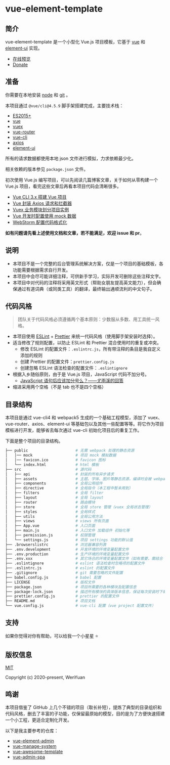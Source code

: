 # vue-element-template

## 简介

vue-element-template 是一个小型化 Vue.js 项目模板，它基于 [vue](https://cn.vuejs.org/) 和 [element-ui](https://element.eleme.cn/) 实现。

* [在线预览]()
* [Donate](https://www.wenyuanblog.com/gift.html)

## 准备

你需要在本地安装 [node](https://nodejs.org/) 和 [git](https://git-scm.com/) 。

本项目通过 `@vue/cli@4.5.9` 脚手架搭建完成，主要技术栈：

* [ES2015+](http://es6.ruanyifeng.com/)
* [vue](https://cn.vuejs.org/)
* [vuex](https://vuex.vuejs.org/zh/)
* [vue-router](https://router.vuejs.org/zh/)
* [vue-cli](https://cli.vuejs.org/zh/)
* [axios](https://github.com/axios/axios)
* [element-ui](https://element.eleme.cn/)

所有的请求数据都使用本地 json 文件进行模拟，力求依赖最少化。

相关依赖的版本参见 `package.json` 文件。

初次使用 Vue.js 编写项目，可以先阅读几篇博客文章，关于如何从零构建一个 Vue.js 项目，看完这些文章后再看本项目代码会清晰很多。

* [Vue CLI 3.x 搭建 Vue 项目](https://www.wenyuanblog.com/blogs/vue-cli3x-to-create-vue-project.html)
* [Vue 封装 Axios 请求和拦截器](https://www.wenyuanblog.com/blogs/vue-axios-interceptors-packaging.html)
* [Vuex 业务模块划分项目实例](https://www.wenyuanblog.com/blogs/vue-vuex-module-division-in-real-project.html)
* [Vue 开发时配置使用 mock 数据](https://www.wenyuanblog.com/blogs/vue-use-mock-data-when-developing.html)
* [WebStorm 配置代码格式化](https://www.wenyuanblog.com/blogs/webstorm-eslint-prettier-reformat-code.html)

**如有问题请先看上述使用文档和文章，若不能满足，欢迎 issue 和 pr**。

## 说明

* 本项目不是一个完整的后台管理系统解决方案，仅是一个项目的基础模板，各功能需要根据需求自行开发。
* 本项目中会尽可能详细注释，可供新手学习，实际开发可删除这些注释文字。
* 本项目中对代码的注释将采用英文形式（帮助女朋友提高英文能力），但会确保通过有道词典（或同类工具）的翻译，最终输出通顺流利的中文句子。

## 代码风格

> 团队关于代码风格必须遵循两个基本原则：少数服从多数、用工具统一风格。

* 本项目使用 [ESLint](https://github.com/eslint/eslint) + [Prettier](https://github.com/prettier/prettier) 来统一代码风格（使用脚手架安装时选择）。
* 适当修改了规则配置，以防止 ESLint 和 Prettier 混合使用时的重复或冲突。
  * 修改 ESLint 的配置文件：`.eslintrc.js`，所有带注释的条目是我自定义添加的规则
  * 创建 Prettier 的配置文件：`prettier.config.js`
  * 创建忽略 ESLint 语法检查的配置文件：`.eslintignore`
* 根据入乡随俗原则，由于是 Vue.js 项目，JavaScript 代码不加分号。
  * [JavaScript 语句后应该加分号么？——尤雨溪的回答](https://www.zhihu.com/question/20298345/answer/49551142)
* 缩进采用两个空格（不是 tab 也不是四个空格）

## 目录结构

本项目是通过 vue-cli4 和 webpack5 生成的一个基础工程模型，添加了 vuex、vue-router、axios、element-ui 等基础包以及其他一些配置等等。将它作为项目模板进行开发，能够省去每次通过 vue-cli 初始化项目后的重复工作。

下面是整个项目的目录结构。

```bash
├── public                     # 无需 webpack 处理的静态资源
│   │── mock                   # 项目 mock 模拟数据
│   │── favicon.ico            # favicon 图标
│   └── index.html             # html 模板
├── src                        # 源代码
│   ├── api                    # 封装的所有异步请求
│   ├── assets                 # 主题、字体、图片等静态资源，编译时会被 webpack 处理
│   ├── components             # 全局公用组件
│   ├── directive              # 全局指令（本工程中暂未用到）
│   ├── filters                # 全局 filter
│   ├── layout                 # 全局 layout
│   ├── router                 # 路由模块
│   ├── store                  # 全局 store 管理（vuex 全局状态管理）
│   ├── styles                 # 全局样式
│   ├── utils                  # 全局公用方法
│   ├── views                  # views 所有页面
│   ├── App.vue                # 入口页面
│   ├── main.js                # 入口文件 加载组件 初始化等
│   ├── permission.js          # 权限管理
│   └── settings.js            # 项目 settings 功能的默认值
├── .browserslistrc            # 浏览器兼容列表
├── .env.development           # 开发环境的环境变量配置文件
├── .env.production            # 生产环境的环境变量配置文件
├── .env.xxx                   # 其它场合的环境变量配置文件（如有需要，需结合 package.json 中的 scripts）
├── .eslintignore              # eslint 语法检查时忽略项的配置文件
├── .eslintrc.js               # eslint 的配置文件
├── .gitignore                 # git 需要忽略的文件配置
├── babel.config.js            # babel 配置
├── LICENSE                    # 版权文件
├── package.json               # 项目所需要的各种模块及配置信息
├── package-lock.json          # 描述所有模块的具体版本信息，保证每次安装时下载大版本号前提下的最新版本
├── prettier.config.js         # prettier 的配置文件
├── README.md                  # 项目文档
└── vue.config.js              # vue-cli 配置（vue project 配置文件）
```

## 支持

如果你觉得对你有帮助，可以给我一个小星星 ⭐️

## 版权信息

[MIT](https://opensource.org/licenses/MIT)

Copyright (c) 2020-present, WenYuan

## 鸣谢

本项目借鉴了 GitHub 上几个不错的项目（取长补短），提炼了典型的目录组织和代码风格，删去了丰富的子功能，仅保留最原始的模型，目的是为了方便快速搭建一个小工程，更适合定制化开发。

以下是我主要参考的仓库：

* [vue-element-admin](https://github.com/PanJiaChen/vue-element-admin)
* [vue-manage-system](https://github.com/lin-xin/vue-manage-system)
* [vue-awesome-template](https://github.com/BryanAdamss/vue-awesome-template)
* [vue-admin-spa](https://github.com/lss5270/vue-admin-spa)
